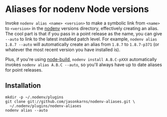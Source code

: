 # Aliases for nodenv Node versions

Invoke `nodenv alias <name> <version>` to make a symbolic link from `<name>` to
`<version>` in the [nodenv][] versions directory, effectively creating an
alias.  The cool part is that if you pass in a point release as the name, you
can give `--auto` to link to the latest installed patch level.  For example,
`nodenv alias 1.8.7 --auto` will automatically create an alias from `1.8.7` to
`1.8.7-p371` (or whatever the most recent version you have installed is).

Plus, if you're using [node-build][], `nodenv install A.B.C-pXXX` automatically
invokes `nodenv alias A.B.C --auto`, so you'll always have up to date aliases
for point releases.

## Installation

    mkdir -p ~/.nodenv/plugins
    git clone git://github.com/jasonkarns/nodenv-aliases.git \
      ~/.nodenv/plugins/nodenv-aliases
    nodenv alias --auto

[nodenv]: https://github.com/OiNutter/nodenv
[node-build]: https://github.com/OiNutter/node-build
